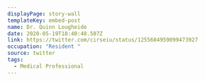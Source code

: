 ```yaml
---
displayPage: story-wall
templateKey: embed-post
name: Dr. Quinn Lougheide
date: 2020-05-19T18:40:48.507Z
link: https://twitter.com/cirseiu/status/1255604959099473927
occupation: "Resident "
source: twitter
tags:
  - Medical Professional
---
```

